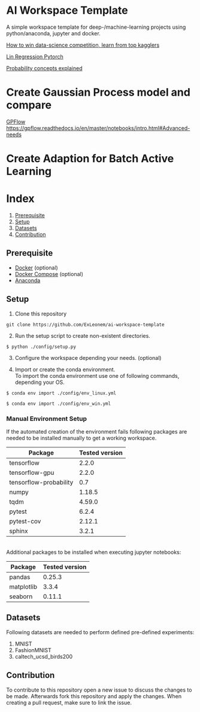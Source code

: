 
# AI Workspace Template

A simple workspace template for deep-/machine-learning projects using python/anaconda, jupyter and docker.


[How to win data-science competition, learn from top kagglers](https://www.coursera.org/learn/competitive-data-science)

[Lin Regression Pytorch](https://towardsdatascience.com/linear-regression-with-pytorch-eb6dedead817)

[Probability concepts explained](https://towardsdatascience.com/probability-concepts-explained-maximum-likelihood-estimation-c7b4342fdbb1#:~:text=Maximum%20likelihood%20estimation%20is%20a%20method%20that%20will%20find%20the,that%20best%20fits%20the%20data.&text=The%20goal%20of%20maximum%20likelihood,probability%20of%20observing%20the%20data.)


# Create Gaussian Process model and compare
[GPFlow](https://github.com/GPflow/GPflow)
https://gpflow.readthedocs.io/en/master/notebooks/intro.html#Advanced-needs


# Create Adaption for Batch Active Learning



# Index

1. [Prerequisite](#Prerequisite)
2. [Setup](#Setup)
3. [Datasets](#Datasets)
3. [Contribution](#Contribution)


## Prerequisite

- [Docker](https://www.docker.com/) (optional) 
- [Docker Compose](https://docs.docker.com/compose/) (optional)
- [Anaconda](https://www.anaconda.com/)


## Setup

1. Clone this repository
 
```
git clone https://github.com/ExLeonem/ai-workspace-template
```

2. Run the setup script to create non-existent directories.

```shell
$ python ./config/setup.py
```


3. Configure the workspace depending your needs. (optional)

4. Import or create the conda environment. </br> To import the conda environment use one of following commands, depending your OS.

```
$ conda env import ./config/env_linux.yml 
```

```
$ conda env import ./config/env_win.yml
```



### Manual Environment Setup

If the automated creation of the environment fails following packages are needed to be installed manually to get a working workspace.

| Package | Tested version
| --- | ---
| tensorflow | 2.2.0
| tensorflow-gpu | 2.2.0
| tensorflow-probability | 0.7
| numpy | 1.18.5
| tqdm | 4.59.0
| pytest | 6.2.4
| pytest-cov | 2.12.1
| sphinx | 3.2.1

</br>
Additional packages to be installed when executing jupyter notebooks:

| Package | Tested version
| --- | ---
| pandas | 0.25.3
| matplotlib | 3.3.4
| seaborn | 0.11.1



## Datasets

Following datasets are needed to perform defined pre-defined experiments:

1. MNIST
2. FashionMNIST
3. caltech_ucsd_birds200


## Contribution

To contribute to this repository open a new issue to discuss the changes to be made. 
Afterwards fork this repository and apply the changes. When creating a pull request, make sure
to link the issue.